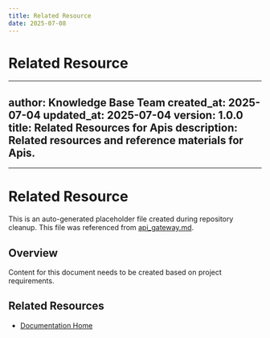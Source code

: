 ```yaml
---
title: Related Resource
date: 2025-07-08
---
```


# Related Resource

---
author: Knowledge Base Team
created_at: 2025-07-04
updated_at: 2025-07-04
version: 1.0.0
title: Related Resources for Apis
description: Related resources and reference materials for Apis.
---

---

# Related Resource

This is an auto-generated placeholder file created during repository cleanup.
This file was referenced from [api_gateway.md](api_gateway.md).

## Overview

Content for this document needs to be created based on project requirements.

## Related Resources

- [Documentation Home](../../../)
